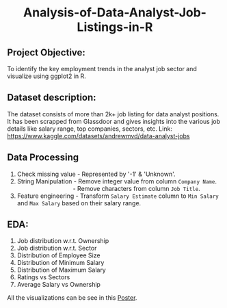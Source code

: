 <h1><p align = "center">Analysis-of-Data-Analyst-Job-Listings-in-R</p></h1>

## Project Objective:
To identify the key employment trends in the analyst job sector and visualize using ggplot2 in R.

## Dataset description:
The dataset consists of more than 2k+ job listing for data analyst positions. It has been scrapped from Glassdoor and gives insights into the various job details like salary range, top companies, sectors, etc.
Link: https://www.kaggle.com/datasets/andrewmvd/data-analyst-jobs

## Data Processing 
1. Check missing value -  Represented by '-1' & 'Unknown'. <br>
2. String Manipulation -  Remove integer value from column `Company Name`. <br>
&nbsp;&nbsp;&nbsp;&nbsp;&nbsp;&nbsp;&nbsp;&nbsp;&nbsp;&nbsp;&nbsp;&nbsp;&nbsp;&nbsp;&nbsp;&nbsp;&nbsp;&nbsp;&nbsp;&nbsp;&nbsp;&nbsp;&nbsp;&nbsp;&nbsp;&nbsp;&nbsp;&nbsp;&nbsp;&nbsp;&nbsp;&nbsp;&nbsp;-  Remove characters from column `Job Title`. <br>
3. Feature engineering - Transform `Salary Estimate` column to `Min Salary` and `Max Salary` based on their salary range. <br>

## EDA:
1. Job distribution w.r.t. Ownership
2. Job distribution w.r.t. Sector
3. Distribution of Employee Size
4. Distribution of Minimum Salary
5. Distribution of Maximum Salary
6. Ratings vs Sectors
7. Average Salary vs Ownership

All the visualizations can be see in this [Poster]("https://github.com/mohan-kartik/Analysis-of-Data-Analyst-Job-Listings-in-R/blob/main/Miniposter.pdf").
